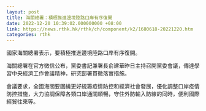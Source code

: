 ```yaml
---
layout: post
title: 海關總署：積極推進邊境陸路口岸有序復開
date: 2022-12-20 10:39:02.000000000 +08:00
link: https://news.rthk.hk/rthk/ch/component/k2/1680618-20221220.htm
categories: rthk
---
```


國家海關總署表示，要積極推進邊境陸路口岸有序復開。

海關總署在官方微信公布，黨委書記兼署長俞建華昨日主持召開黨委會議，傳達學習中央經濟工作會議精神，研究部署貫徹落實措施。

會議要求，全國海關要圍繞更好統籌疫情防控和經濟社會發展，優化調整口岸疫情防控措施，大力協調保障各類口岸通關順暢，守住外防輸入防線的同時，便利國際經貿往來等。
